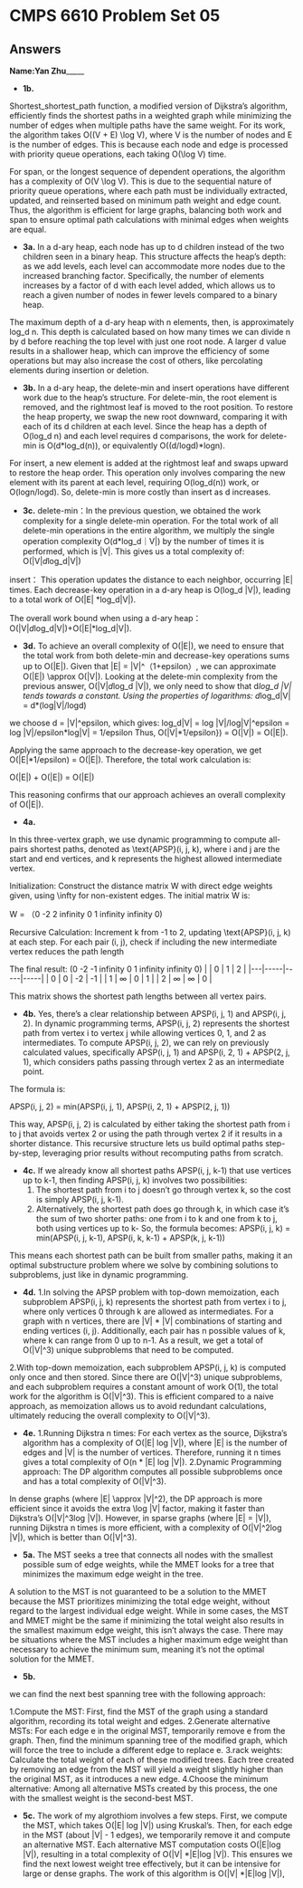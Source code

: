 # CMPS 6610 Problem Set 05
## Answers


**Name:**__________Yan Zhu_______________





- **1b.**

Shortest_shortest_path function, a modified version of Dijkstra’s algorithm, efficiently finds the shortest paths in a weighted graph while minimizing the number of edges when multiple paths have the same weight. For its work, the algorithm takes O((V + E) \log V), where V is the number of nodes and E is the number of edges. This is because each node and edge is processed with priority queue operations, each taking O(\log V) time.

For span, or the longest sequence of dependent operations, the algorithm has a complexity of O(V \log V). This is due to the sequential nature of priority queue operations, where each path must be individually extracted, updated, and reinserted based on minimum path weight and edge count. Thus, the algorithm is efficient for large graphs, balancing both work and span to ensure optimal path calculations with minimal edges when weights are equal.

- **3a.**
In a d-ary heap, each node has up to d children instead of the two children seen in a binary heap. This structure affects the heap’s depth: as we add levels, each level can accommodate more nodes due to the increased branching factor. Specifically, the number of elements increases by a factor of d with each level added, which allows us to reach a given number of nodes in fewer levels compared to a binary heap.

The maximum depth of a d-ary heap with n elements, then, is approximately log_d n. This depth is calculated based on how many times we can divide n by d before reaching the top level with just one root node. A larger d value results in a shallower heap, which can improve the efficiency of some operations but may also increase the cost of others, like percolating elements during insertion or deletion.

- **3b.**
In a d-ary heap, the delete-min and insert operations have different work due to the heap’s structure. For delete-min, the root element is removed, and the rightmost leaf is moved to the root position. To restore the heap property, we swap the new root downward, comparing it with each of its d children at each level. Since the heap has a depth of O(log_d n) and each level requires d comparisons, the work for delete-min is O(d*log_d(n)), or equivalently O((d/logd)*logn).

For insert, a new element is added at the rightmost leaf and swaps upward to restore the heap order. This operation only involves comparing the new element with its parent at each level, requiring O(log_d(n)) work, or O(logn/logd). So, delete-min is more costly than insert as d increases.

- **3c.**
delete-min：In the previous question, we obtained the work complexity for a single delete-min operation. For the total work of all delete-min operations in the entire algorithm, we multiply the single operation complexity O(d*log_d｜V|) by the number of times it is performed, which is |V|. This gives us a total complexity of:
O(|V|*d*log_d|V|)

insert：
This operation updates the distance to each neighbor, occurring |E| times. Each decrease-key operation in a d-ary heap is O(log_d |V|), leading to a total work of O(|E|
*log_d|V|).

The overall work bound when using a d-ary heap：
O(|V|*d*log_d|V|)+O(|E|*log_d|V|).

- **3d.**
To achieve an overall complexity of O(|E|), we need to ensure that the total work from both delete-min and decrease-key operations sums up to O(|E|). Given that |E| = |V|^（1+epsilon）, we can approximate O(|E|) \approx O(|V|).
Looking at the delete-min complexity from the previous answer, O(|V|*d*log_d |V|), we only need to show that d*log_d |V| tends towards a constant. Using the properties of logarithms:
d*log_d|V| = d*(log|V|/logd)

we choose d = |V|^epsilon, which gives:
log_d|V| = log |V|/log|V|^epsilon = log |V|/epsilon*log|V| = 1/epsilon
Thus, O(|V|*1/epsilon}) = O(|V|) = O(|E|).

Applying the same approach to the decrease-key operation, we get O(|E|*1/epsilon) = O(|E|).
Therefore, the total work calculation is:

O(|E|) + O(|E|) = O(|E|)

This reasoning confirms that our approach achieves an overall complexity of O(|E|).

- **4a.**

In this three-vertex graph, we use dynamic programming to compute all-pairs shortest paths, denoted as \text{APSP}(i, j, k), where i and j are the start and end vertices, and k represents the highest allowed intermediate vertex.

Initialization: Construct the distance matrix W with direct edge weights given, using \infty for non-existent edges. The initial matrix W is:

W =
（0 -2 2 
infinity 0 1
infinity infinity 0)


Recursive Calculation: Increment k from -1 to 2, updating \text{APSP}(i, j, k) at each step. For each pair (i, j), check if including the new intermediate vertex reduces the path length

The final result:
(0 -2 -1
infinity 0 1
infinity infinity 0)
|   | 0   | 1   | 2   |
|---|-----|-----|-----|
| 0 | 0   | -2  | -1  |
| 1 | ∞   | 0   | 1   |
| 2 | ∞   | ∞   | 0   |


This matrix shows the shortest path lengths between all vertex pairs.

- **4b.**
Yes, there’s a clear relationship between APSP(i, j, 1) and APSP(i, j, 2). In dynamic programming terms, APSP(i, j, 2) represents the shortest path from vertex i to vertex j while allowing vertices 0, 1, and 2 as intermediates. To compute APSP(i, j, 2), we can rely on previously calculated values, specifically APSP(i, j, 1) and APSP(i, 2, 1) + APSP(2, j, 1), which considers paths passing through vertex 2 as an intermediate point.

The formula is:

APSP(i, j, 2) = min(APSP(i, j, 1), APSP(i, 2, 1) + APSP(2, j, 1))


This way, APSP(i, j, 2) is calculated by either taking the shortest path from i to j that avoids vertex 2 or using the path through vertex 2 if it results in a shorter distance. This recursive structure lets us build optimal paths step-by-step, leveraging prior results without recomputing paths from scratch.

- **4c.**
If we already know all shortest paths APSP(i, j, k-1) that use vertices up to k-1, then finding APSP(i, j, k) involves two possibilities:
	1.	The shortest path from i to j doesn’t go through vertex k, so the cost is simply APSP(i, j, k-1).
	2.	Alternatively, the shortest path does go through k, in which case it’s the sum of two shorter paths: one from i to k and one from k to j, both using vertices up to k-
So, the formula becomes:
APSP(i, j, k) = min(APSP(i, j, k-1), APSP(i, k, k-1) + APSP(k, j, k-1))

This means each shortest path can be built from smaller paths, making it an optimal substructure problem where we solve by combining solutions to subproblems, just like in dynamic programming.
- **4d.**
1.In solving the APSP problem with top-down memoization, each subproblem APSP(i, j, k) represents the shortest path from vertex i to j, where only vertices 0 through k are allowed as intermediates. For a graph with n vertices, there are |V| * |V| combinations of starting and ending vertices (i, j). Additionally, each pair has n possible values of k, where k can range from 0 up to n-1. As a result, we get a total of O(|V|^3) unique subproblems that need to be computed.
  
2.With top-down memoization, each subproblem APSP(i, j, k) is computed only once and then stored. Since there are O(|V|^3) unique subproblems, and each subproblem requires a constant amount of work O(1), the total work for the algorithm is O(|V|^3). This is efficient compared to a naive approach, as memoization allows us to avoid redundant calculations, ultimately reducing the overall complexity to O(|V|^3).

- **4e.**
1.Running Dijkstra n times: For each vertex as the source, Dijkstra’s algorithm has a complexity of O(|E| log |V|), where |E| is the number of edges and |V| is the number of vertices. Therefore, running it n times gives a total complexity of O(n * |E| log |V|).
2.Dynamic Programming approach: The DP algorithm computes all possible subproblems once and has a total complexity of O(|V|^3).

In dense graphs (where |E| \approx |V|^2), the DP approach is more efficient since it avoids the extra \log |V| factor, making it faster than Dijkstra’s O(|V|^3log |V|). However, in sparse graphs (where |E| = |V|), running Dijkstra n times is more efficient, with a complexity of O(|V|^2log |V|), which is better than O(|V|^3).


- **5a.**
The MST seeks a tree that connects all nodes with the smallest possible sum of edge weights, while the MMET looks for a tree that minimizes the maximum edge weight in the tree.

A solution to the MST is not guaranteed to be a solution to the MMET because the MST prioritizes minimizing the total edge weight, without regard to the largest individual edge weight. While in some cases, the MST and MMET might be the same if minimizing the total weight also results in the smallest maximum edge weight, this isn’t always the case. There may be situations where the MST includes a higher maximum edge weight than necessary to achieve the minimum sum, meaning it’s not the optimal solution for the MMET.

- **5b.**

we can find the next best spanning tree with the following approach:

1.Compute the MST: First, find the MST of the graph using a standard algorithm, recording its total weight and edges.
2.Generate alternative MSTs: For each edge e in the original MST, temporarily remove e from the graph. Then, find the minimum spanning tree of the modified graph, which will force the tree to include a different edge to replace e.
3.rack weights: Calculate the total weight of each of these modified trees. Each tree created by removing an edge from the MST will yield a weight slightly higher than the original MST, as it introduces a new edge.
4.Choose the minimum alternative: Among all alternative MSTs created by this process, the one with the smallest weight is the second-best MST.

- **5c.**
The work of my algrothiom involves a few steps. First, we compute the MST, which takes O(|E| log |V|) using Kruskal’s. Then, for each edge in the MST (about |V| - 1 edges), we temporarily remove it and compute an alternative MST. Each alternative MST computation costs O(|E|log |V|), resulting in a total complexity of O(|V| *|E|log |V|). This ensures we find the next lowest weight tree effectively, but it can be intensive for large or dense graphs.
The work of this algorithm is O(|V| *|E|log |V|),

